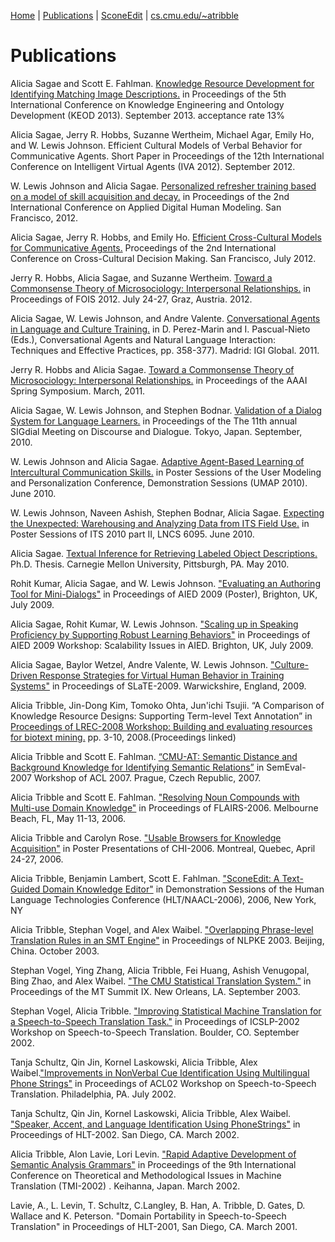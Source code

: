 [Home](http://asagae.github.io) | [Publications](https://asagae.github.io/publications)  | [SconeEdit](https://asagae.github.io/sedit) | [cs.cmu.edu/~atribble](http://cs.cmu.edu/~atribble)

# Publications

Alicia Sagae and Scott E. Fahlman. [Knowledge Resource Development for Identifying Matching Image Descriptions.](https://asagae.github.io/publications/Sagae_IC3K2013_CameraReady.pdf) in Proceedings of the 5th International Conference on Knowledge Engineering and Ontology Development (KEOD 2013). September 2013. acceptance rate 13%

Alicia Sagae, Jerry R. Hobbs, Suzanne Wertheim, Michael Agar, Emily Ho, and W. Lewis Johnson. Efficient Cultural Models of Verbal Behavior for Communicative Agents. Short Paper in Proceedings of the 12th International Conference on Intelligent Virtual Agents (IVA 2012). September 2012.

W. Lewis Johnson and Alicia Sagae. [Personalized refresher training based on a model of skill acquisition and decay.](https://asagae.github.io/publications/Personalized_Refresher_Training_Johnson_Sagae_2012.pdf) in Proceedings of the 2nd International Conference on Applied Digital Human Modeling. San Francisco, 2012.

Alicia Sagae, Jerry R. Hobbs, and Emily Ho. [Efficient Cross-Cultural Models for Communicative Agents.](https://asagae.github.io/publications/Efficient_Cross-Cultural_Models_Sagae_Ho_Hobbs_2012.pdf) Proceedings of the 2nd International Conference on Cross-Cultural Decision Making. San Francisco, July 2012.

Jerry R. Hobbs, Alicia Sagae, and Suzanne Wertheim. [Toward a Commonsense Theory of Microsociology: Interpersonal Relationships.](https://asagae.github.io/publications/FOIS_Hobbs-Sagae-Wertheim_2012.pdf) in Proceedings of FOIS 2012. July 24-27, Graz, Austria. 2012.

Alicia Sagae, W. Lewis Johnson, and Andre Valente. [Conversational Agents in Language and Culture Training.](https://asagae.github.io/publications/Conv_Agents_BookChapter_2010-09-8_FinalPubCopyright.pdf) in D. Perez-Marin and I. Pascual-Nieto (Eds.), Conversational Agents and Natural Language Interaction: Techniques and Effective Practices, pp. 358-377). Madrid: IGI Global. 2011.

Jerry R. Hobbs and Alicia Sagae. [Toward a Commonsense Theory of Microsociology: Interpersonal Relationships.](https://asagae.github.io/publications/cs11-hobbs-sagae.pdf) in Proceedings of the AAAI Spring Symposium. March, 2011.

Alicia Sagae, W. Lewis Johnson, and Stephen Bodnar. [Validation of a Dialog System for Language Learners.](https://asagae.github.io/publications/SigDial2010-validation-W10-4344.pdf) in Proceedings of the The 11th annual SIGdial Meeting on Discourse and Dialogue. Tokyo, Japan. September, 2010.

W. Lewis Johnson and Alicia Sagae. [Adaptive Agent-Based Learning of Intercultural Communication Skills.](https://asagae.github.io/publications/UMAP_PosterTemplate_final.pdf) in Poster Sessions of the User Modeling and Personalization Conference, Demonstration Sessions (UMAP 2010). June 2010.

W. Lewis Johnson, Naveen Ashish, Stephen Bodnar, Alicia Sagae. [Expecting the Unexpected: Warehousing and Analyzing Data from ITS Field Use.](https://github.com/asagae/asagae.github.io/blob/master/publications/ITS_2010_Hoahu_poster.pdf) in Poster Sessions of ITS 2010 part II, LNCS 6095. June 2010.

Alicia Sagae. [Textual Inference for Retrieving Labeled Object Descriptions.](https://asagae.github.io/publications/sagaeTHES.pdf) Ph.D. Thesis. Carnegie Mellon University, Pittsburgh, PA. May 2010.

Rohit Kumar, Alicia Sagae, and W. Lewis Johnson. ["Evaluating an Authoring Tool for Mini-Dialogs"](https://asagae.github.io/publications/aied09-minidialog-eval-poster.pdf) in Proceedings of AIED 2009 (Poster), Brighton, UK, July 2009.

Alicia Sagae, Rohit Kumar, W. Lewis Johnson. ["Scaling up in Speaking Proficiency by Supporting Robust Learning Behaviors"](https://asagae.github.io/publications/aied09-scalability-POSTReview.pdf) in Proceedings of AIED 2009 Workshop: Scalability Issues in AIED. Brighton, UK, July 2009.

Alicia Sagae, Baylor Wetzel, Andre Valente, W. Lewis Johnson. ["Culture-Driven Response Strategies for Virtual Human Behavior in Training Systems"](https://asagae.github.io/publications/Slate2009-response.pdf) in Proceedings of SLaTE-2009. Warwickshire, England, 2009.

Alicia Tribble, Jin-Dong Kim, Tomoko Ohta, Jun'ichi Tsujii. “A Comparison of Knowledge Resource Designs: Supporting Term-level Text Annotation” in [Proceedings of LREC-2008 Workshop: Building and evaluating resources for biotext mining.](https://asagae.github.io/publications/2008_W4_Proceedings.pdf) pp. 3-10, 2008.(Proceedings linked)

Alicia Tribble and Scott E. Fahlman. [“CMU-AT: Semantic Distance and Background Knowledge for Identifying Semantic Relations”](https://asagae.github.io/publications/Tribble-SemEval-Task4-post-review.pdf) in SemEval-2007 Workshop of ACL 2007. Prague, Czech Republic, 2007.

Alicia Tribble and Scott E. Fahlman. ["Resolving Noun Compounds with Multi-use Domain Knowledge"](https://asagae.github.io/publications/Tribble-Fahlman.FLAIRS.final.pdf) in Proceedings of FLAIRS-2006. Melbourne Beach, FL, May 11-13, 2006.

Alicia Tribble and Carolyn Rose. ["Usable Browsers for Knowledge Acquisition"](https://asagae.github.io/publications/CHI2006-tribble.pdf) in Poster Presentations of CHI-2006. Montreal, Quebec, April 24-27, 2006.

Alicia Tribble, Benjamin Lambert, Scott E. Fahlman. ["SconeEdit: A Text-Guided Domain Knowledge Editor"](https://asagae.github.io/publications/Tribble-HLT-Demo-Abstract.pdf) in Demonstration Sessions of the Human Language Technologies Conference (HLT/NAACL-2006), 2006, New York, NY

Alicia Tribble, Stephan Vogel, and Alex Waibel. ["Overlapping Phrase-level Translation Rules in an SMT Engine"](https://asagae.github.io/publications/NLPKE2003-overlapping.pdf) in Proceedings of NLPKE 2003. Beijing, China. October 2003.

Stephan Vogel, Ying Zhang, Alicia Tribble, Fei Huang, Ashish Venugopal, Bing Zhao, and Alex Waibel. ["The CMU Statistical Translation System."](https://asagae.github.io/publications/StephanVogel_MTSummitIX.pdf) in Proceedings of the MT Summit IX. New Orleans, LA. September 2003.

Stephan Vogel, Alicia Tribble. ["Improving Statistical Machine Translation for a Speech-to-Speech Translation Task."](https://asagae.github.io/publications/ICSLP2002_i02_1901.pdf) in Proceedings of ICSLP-2002 Workshop on Speech-to-Speech Translation. Boulder, CO. September 2002.

Tanja Schultz, Qin Jin, Kornel Laskowski, Alicia Tribble, Alex Waibel.["Improvements in NonVerbal Cue Identification Using Multilingual Phone Strings"](https://asagae.github.io/publications/ACL2002-phonestrings-W02-0714.pdf) in Proceedings of ACL02 Workshop on Speech-to-Speech Translation. Philadelphia, PA. July 2002.

Tanja Schultz, Qin Jin, Kornel Laskowski, Alicia Tribble, Alex Waibel. ["Speaker, Accent, and Language Identification Using PhoneStrings"](https://asagae.github.io/publications/HLT2002_phonestrings.pdf) in Proceedings of HLT-2002. San Diego, CA. March 2002.

Alicia Tribble, Alon Lavie, Lori Levin. ["Rapid Adaptive Development of Semantic Analysis Grammars"](https://asagae.github.io/publications/Rapid_Adaptive_Development_of_Semantic_A.pdf) in Proceedings of the 9th International Conference on Theoretical and Methodological Issues in Machine Translation (TMI-2002) . Keihanna, Japan. March 2002.

Lavie, A., L. Levin, T. Schultz, C.Langley, B. Han, A. Tribble, D. Gates, D. Wallace and K. Peterson. "Domain Portability in Speech-to-Speech Translation" in Proceedings of HLT-2001, San Diego, CA. March 2001.
